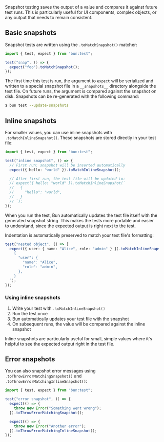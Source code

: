 Snapshot testing saves the output of a value and compares it against future test runs. This is particularly useful for UI components, complex objects, or any output that needs to remain consistent.

## Basic snapshots

Snapshot tests are written using the `.toMatchSnapshot()` matcher:

```ts
import { test, expect } from "bun:test";

test("snap", () => {
  expect("foo").toMatchSnapshot();
});
```

The first time this test is run, the argument to `expect` will be serialized and written to a special snapshot file in a `__snapshots__` directory alongside the test file. On future runs, the argument is compared against the snapshot on disk. Snapshots can be re-generated with the following command:

```bash
$ bun test --update-snapshots
```

## Inline snapshots

For smaller values, you can use inline snapshots with `.toMatchInlineSnapshot()`. These snapshots are stored directly in your test file:

```ts
import { test, expect } from "bun:test";

test("inline snapshot", () => {
  // First run: snapshot will be inserted automatically
  expect({ hello: "world" }).toMatchInlineSnapshot();

  // After first run, the test file will be updated to:
  // expect({ hello: "world" }).toMatchInlineSnapshot(`
  //   {
  //     "hello": "world",
  //   }
  // `);
});
```

When you run the test, Bun automatically updates the test file itself with the generated snapshot string. This makes the tests more portable and easier to understand, since the expected output is right next to the test.

Indentation is automatically preserved to match your test file's formatting:

```ts
test("nested object", () => {
  expect({ user: { name: "Alice", role: "admin" } }).toMatchInlineSnapshot(`
    {
      "user": {
        "name": "Alice",
        "role": "admin",
      },
    }
  `);
});
```

### Using inline snapshots

1. Write your test with `.toMatchInlineSnapshot()`
2. Run the test once
3. Bun automatically updates your test file with the snapshot
4. On subsequent runs, the value will be compared against the inline snapshot

Inline snapshots are particularly useful for small, simple values where it's helpful to see the expected output right in the test file.

## Error snapshots

You can also snapshot error messages using `.toThrowErrorMatchingSnapshot()` and `.toThrowErrorMatchingInlineSnapshot()`:

```ts
import { test, expect } from "bun:test";

test("error snapshot", () => {
  expect(() => {
    throw new Error("Something went wrong");
  }).toThrowErrorMatchingSnapshot();

  expect(() => {
    throw new Error("Another error");
  }).toThrowErrorMatchingInlineSnapshot();
});
```
